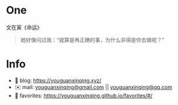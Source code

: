 
# One 
 
  
文在寅《命运》 
 
>她好像问过我：“就算是再正确的事，为什么非得是你去做呢？”        
 

# Info

- 📝 blog: https://youguanxinqing.xyz/
- ✉️  mail: youguanxinqing@gmail.com || youguanxinqing@qq.com
- 📙 favorites: https://youguanxinqing.github.io/favorites/#/
